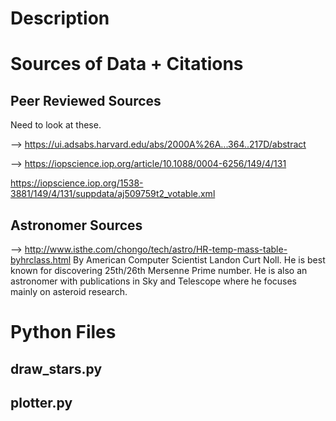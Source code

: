 # Description

# Sources of Data + Citations

## Peer Reviewed Sources

Need to look at these.

--> https://ui.adsabs.harvard.edu/abs/2000A%26A...364..217D/abstract

--> https://iopscience.iop.org/article/10.1088/0004-6256/149/4/131





https://iopscience.iop.org/1538-3881/149/4/131/suppdata/aj509759t2_votable.xml

## Astronomer Sources
--> http://www.isthe.com/chongo/tech/astro/HR-temp-mass-table-byhrclass.html
By American Computer Scientist Landon Curt Noll.  He is best known for discovering 25th/26th Mersenne Prime number.  He is
also an astronomer with publications in Sky and Telescope where he focuses mainly on asteroid research.


# Python Files
## draw_stars.py
## plotter.py